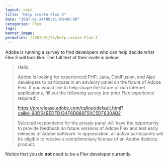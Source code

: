 ```yaml
---
layout: post
title: "Help create Flex 3"
date: "2007-01-24T09:01:00+06:00"
categories: Flex 
tags: 
banner_image: 
permalink: /2007/01/24/Help-create-Flex-3
---
```


Adobe is running a survey to find developers who can help decide what Flex 3 will look like. The full text of their invite is below:

<blockquote>
Hello,

Adobe is looking for experienced PHP, Java, ColdFusion, and Ajax developers to participate in an advisory panel on the future of Adobe Flex. If you would like to help shape the future of rich internet applications, fill out the following survey (no prior Flex experience required):

https://prerelease.adobe.com/callout/default.html?callid=90D54BEDFD134F6D886F50C5DF830AB2

Selected respondents for the private panel will have the opportunity to provide feedback on future versions of Adobe Flex and test early releases of Adobe software. In appreciation, all active participants will be eligible to receive a complimentary license of an Adobe desktop product.
</blockquote>

Notice that you do <b>not</b> need to be a Flex developer currently.
